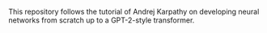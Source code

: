 This repository follows the tutorial of Andrej Karpathy on developing neural networks from scratch up to a GPT-2-style transformer.
